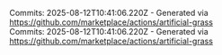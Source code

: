 Commits: 2025-08-12T10:41:06.220Z - Generated via https://github.com/marketplace/actions/artificial-grass
<br>
Commits: 2025-08-12T10:41:06.220Z - Generated via https://github.com/marketplace/actions/artificial-grass
<br>
